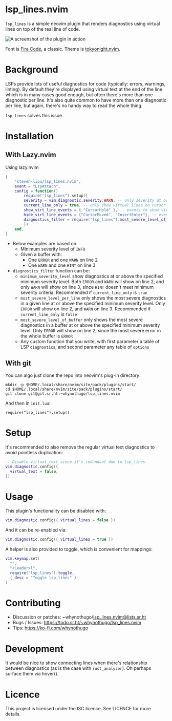 # lsp_lines.nvim

`lsp_lines` is a simple neovim plugin that renders diagnostics using virtual
lines on top of the real line of code.

![A screenshot of the plugin in action](screenshot.png)

Font is [Fira Code][font], a classic.
Theme is [tokyonight.nvim][theme].

[font]: https://github.com/tonsky/FiraCode
[theme]: https://github.com/folke/tokyonight.nvim

# Background

LSPs provide lots of useful diagnostics for code (typically: errors, warnings,
linting). By default they're displayed using virtual text at the end of the
line which is in many cases good enough, but often there's more than one
diagnostic per line. It's also quite common to have more than one diagnostic
per line, but again, there's no handy way to read the whole thing.

`lsp_lines` solves this issue.

# Installation

## With Lazy.nvim

Using lazy.nvim

```lua
{
    "steven-liou/lsp_lines.nvim",
    event = "LspAttach",
    config = function()
        require("lsp_lines").setup({
        severity = vim.diagnostic.severity.WARN, -- only severity at or above this level will show
        current_line_only = true, -- only show virtual lines on cursor line only
        show_virt_line_events = { "CursorHold" }, -- events to show virtual lines
        hide_virt_line_events = {"CursorMoved", "InsertEnter"}, -- events to hide virtual lines
        diagnostics_filter = require("lsp_lines").most_severe_level_of_buffer, -- pick available diagnostic filters or write your own for this key, or omit this key to not use any filter
        })
    end,
}
```
- Below examples are based on:
    - Minimum severity level of `INFO`
    - Given a buffer with:
        - One `ERROR` and one `WARN` on line 2
        - One `WARN` and one `HINT` on line 3
- `diagnostics_filter` function can be:
    - `minimum_severity_level` show diagnostics at or above the specified minimum severity level. Both `ERROR` and `WARN` will show on line 2, and only `WARN` will show on line 3, since `HINT` doesn't meet minimum severity criteria. Recommended if `current_line_only` is `true`
    - `most_severe_level_per_line` only shows the most severe diagnostics in a given line at or above the specified minimum severity level. Only `ERROR` will show on line 2, and `WARN` on line 3. Recommended if `current_line_only` is `false`
    - `most_severe_level_of_buffer` only shows the most severe diagnostics in a buffer at or above the specified minimum severity level. Only `ERROR` will show on line 2, since the most severe error in the whole buffer is `ERROR`
    - Any custom function that you write, with first parameter a table of LSP `diagnostics`, and second parameter any table of `options`

## With git

You can algo just clone the repo into neovim's plug-in directory:

    mkdir -p $HOME/.local/share/nvim/site/pack/plugins/start/
    cd $HOME/.local/share/nvim/site/pack/plugins/start/
    git clone git@git.sr.ht:~whynothugo/lsp_lines.nvim

And then in `init.lua`:

    require("lsp_lines").setup()

# Setup

It's recommended to also remove the regular virtual text diagnostics to avoid
pointless duplication:

```lua
-- Disable virtual_text since it's redundant due to lsp_lines.
vim.diagnostic.config({
  virtual_text = false,
})
```

# Usage

This plugin's functionality can be disabled with:

```lua
vim.diagnostic.config({ virtual_lines = false })
```

And it can be re-enabled via:

```lua
vim.diagnostic.config({ virtual_lines = true })
```

A helper is also provided to toggle, which is convenient for mappings:

```lua
vim.keymap.set(
  "",
  "<Leader>l",
  require("lsp_lines").toggle,
  { desc = "Toggle lsp_lines" }
)
```

# Contributing

- Discussion or patches: ~whynothugo/lsp_lines.nvim@lists.sr.ht
- Bugs / Issues: https://todo.sr.ht/~whynothugo/lsp_lines.nvim
- Tips: https://ko-fi.com/whynothugo

# Development

It would be nice to show connecting lines when there's relationship between
diagnostics (as is the case with `rust_analyzer`). Oh perhaps surface them via
hover().

# Licence

This project is licensed under the ISC licence. See LICENCE for more details.
